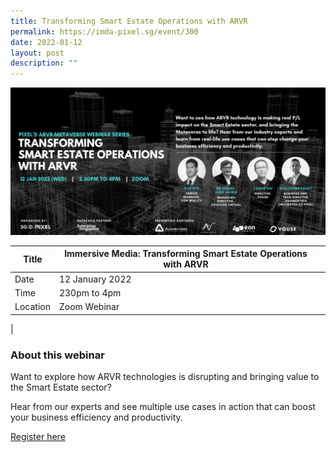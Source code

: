 ```yaml
---
title: Transforming Smart Estate Operations with ARVR
permalink: https://imda-pixel.sg/event/300
date: 2022-01-12
layout: post
description: ""
---
```

![Alt text for image on Isomer site](/images/smart%20estate%20banner.png)


| Title | Immersive Media: Transforming Smart Estate Operations with ARVR |  |
| -------- | ------- | -------- | 
|Date  | 12 January 2022   |
| Time  | 230pm to 4pm  |
| Location  | Zoom Webinar |
|
### About this webinar 
Want to explore how ARVR technologies is disrupting and bringing value to the Smart Estate sector?

Hear from our experts and see multiple use cases in action that can boost your business efficiency and productivity.

[Register here](https://imda-pixel.sg/event/300)